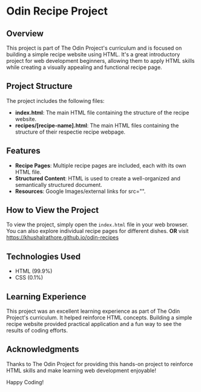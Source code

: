 # Odin Recipe Project

## Overview

This project is part of The Odin Project's curriculum and is focused on building a simple recipe website using HTML. It's a great introductory project for web development beginners, allowing them to apply HTML skills while creating a visually appealing and functional recipe page.

## Project Structure

The project includes the following files:

- **index.html**: The main HTML file containing the structure of the recipe website.
- **recipes/[recipe-name].html**: The main HTML files containing the structure of their respectie recipe webpage.

## Features

- **Recipe Pages**: Multiple recipe pages are included, each with its own HTML file.
- **Structured Content**: HTML is used to create a well-organized and semantically structured document.
- **Resources**: Google Images/external links for src="".

## How to View the Project

To view the project, simply open the `index.html` file in your web browser. You can also explore individual recipe pages for different dishes.
**OR** 
visit https://khushalrathore.github.io/odin-recipes

## Technologies Used

- HTML (99.9%)
- CSS  (0.1%)

## Learning Experience

This project was an excellent learning experience as part of The Odin Project's curriculum. It helped reinforce HTML concepts. Building a simple recipe website provided practical application and a fun way to see the results of coding efforts.

## Acknowledgments

Thanks to The Odin Project for providing this hands-on project to reinforce HTML skills and make learning web development enjoyable!

Happy Coding!
